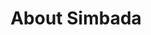 ---
layout: document
title: About Simbada
description: Sistem Informasi Manajemen Aset adalah sistem informasi berbasis intranet yang tujuannya menatausahakan barang inventaris milik negara di lingkungan pemerintahan (Kabupaten/Kota/Provinsi). Dengan adanya sistem informasi manajemen ini mempunyai kelebihan dalam membantu user untuk memperoleh data lebih cepat, tepat dan akurat mengenai data aset tetap, penyusutan data mutasi, dan data ruang, dan persediaan barang yang ada..
group: aplikasi
cat: simbada
toc: true
---